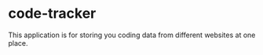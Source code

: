 # code-tracker
This application is for storing you coding data from different websites at one place.
